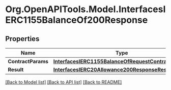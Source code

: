 # Org.OpenAPITools.Model.InterfacesIERC1155BalanceOf200Response

## Properties

Name | Type | Description | Notes
------------ | ------------- | ------------- | -------------
**ContractParams** | [**InterfacesIERC1155BalanceOfRequestContractParams**](InterfacesIERC1155BalanceOfRequestContractParams.md) |  | 
**Result** | [**InterfacesIERC20Allowance200ResponseResult**](InterfacesIERC20Allowance200ResponseResult.md) |  | 

[[Back to Model list]](../README.md#documentation-for-models) [[Back to API list]](../README.md#documentation-for-api-endpoints) [[Back to README]](../README.md)

